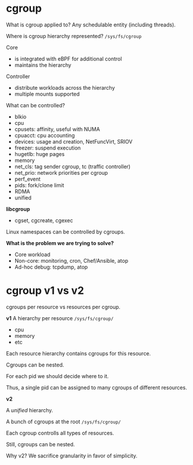 # cgroup

What is cgroup applied to? Any schedulable entity (including threads).

Where is cgroup hierarchy represented?
`/sys/fs/cgroup`

Core
- is integrated with eBPF for additional control
- maintains the hierarchy

Controller
- distribute workloads across the hierarchy
- multiple mounts supported

What can be controlled?
- blkio
- cpu
- cpusets: affinity, useful with NUMA
- cpuacct: cpu accounting
- devices: usage and creation, NetFuncVirt, SRIOV
- freezer: suspend execution
- hugetlb: huge pages
- memory
- net_cls: tag sender cgroup, tc (traffic controller)
- net_prio: network priorities per cgroup
- perf_event
- pids: fork/clone limit
- RDMA
- unified

**libcgroup**
- cgset, cgcreate, cgexec

Linux namespaces can be controlled by cgroups.

**What is the problem we are trying to solve?**

- Core workload
- Non-core: monitoring, cron, Chef/Ansible, atop
- Ad-hoc debug: tcpdump, atop

# cgroup v1 vs v2

cgroups per resource vs resources per cgroup.

**v1**
A hierarchy per resource `/sys/fs/cgroup/`
- cpu
- memory
- etc

Each resource hierarchy contains cgroups
for this resource.

Cgroups can be nested.

For each pid we should decide where to it.

Thus, a single pid can be assigned to many cgroups of different resources.

**v2**

A *unified* hierarchy.

A bunch of cgroups at the root `/sys/fs/cgroup/`

Each cgroup controlls all types of resources.

Still, cgroups can be nested.

Why v2? We sacrifice granularity in favor of simplicity.